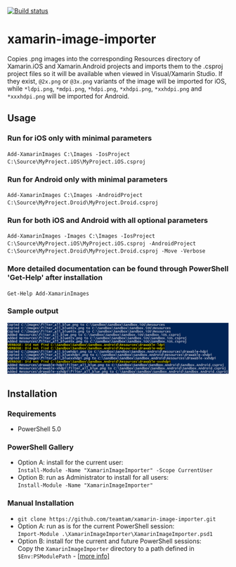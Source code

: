 [![Build status](https://ci.appveyor.com/api/projects/status/3bh4uoa4gffkajr0?svg=true)](https://ci.appveyor.com/project/teamtam/xamarin-image-importer)

# xamarin-image-importer

Copies .png images into the corresponding Resources directory of Xamarin.iOS and Xamarin.Android projects and
imports them to the .csproj project files so it will be available when viewed in Visual/Xamarin Studio. If they
exist, `@2x.png` or `@3x.png` variants of the image will be imported for iOS, while `*ldpi.png`, `*mdpi.png`, `*hdpi.png`,
`*xhdpi.png`, `*xxhdpi.png` and `*xxxhdpi.png` will be imported for Android.

## Usage

### Run for iOS only with minimal parameters
`Add-XamarinImages C:\Images -IosProject C:\Source\MyProject.iOS\MyProject.iOS.csproj`

### Run for Android only with minimal parameters
`Add-XamarinImages C:\Images -AndroidProject C:\Source\MyProject.Droid\MyProject.Droid.csproj`

### Run for both iOS and Android with all optional parameters
`Add-XamarinImages -Images C:\Images -IosProject C:\Source\MyProject.iOS\MyProject.iOS.csproj -AndroidProject C:\Source\MyProject.Droid\MyProject.Droid.csproj -Move -Verbose`

### More detailed documentation can be found through PowerShell 'Get-Help' after installation
`Get-Help Add-XamarinImages`

### Sample output
![Sample output](/sample_output.png)

## Installation

### Requirements
* PowerShell 5.0

### PowerShell Gallery
* Option A: install for the current user:  
  `Install-Module -Name "XamarinImageImporter" -Scope CurrentUser`
* Option B: run as Administrator to install for all users:  
  `Install-Module -Name "XamarinImageImporter"`

### Manual Installation
* `git clone https://github.com/teamtam/xamarin-image-importer.git`
* Option A: run as is for the current PowerShell session:  
  `Import-Module .\XamarinImageImporter\XamarinImageImporter.psd1`
* Option B: install for the current and future PowerShell sessions:  
  Copy the `XamarinImageImporter` directory to a path defined in `$Env:PSModulePath` - [[more info]](https://msdn.microsoft.com/en-us/library/dd878350(v=vs.85).aspx)
